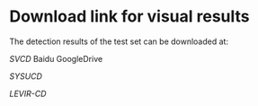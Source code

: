 # Download link for visual results

The detection results of the test set can be downloaded at:

*SVCD*
Baidu
GoogleDrive

*SYSUCD*

*LEVIR-CD*



